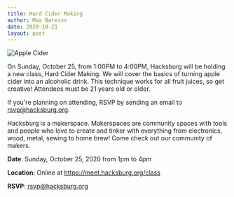 ```yaml
---
title: Hard Cider Making
author: Max Bareiss
date: 2020-10-21
layout: post
---
```


![Apple Cider](http://hacksburg.org/images/alexander-mils-U6dWj2nhPEA-unsplash.jpg)

On Sunday, October 25, from 1:00PM to 4:00PM, Hacksburg will be holding a new class, Hard Cider Making. We will cover the basics of turning apple cider into an alcoholic drink. This technique works for all fruit juices, so get creative! Attendees must be 21 years old or older.

If you're planning on attending, RSVP by sending an email to [rsvp@hacksburg.org](mailto:rsvp@hacksburg.org).

Hacksburg is a makerspace. Makerspaces are community spaces with tools and people who love to create and tinker with everything from electronics, wood, metal, sewing to home brew! Come check out our community of makers.

__Date__: Sunday, October 25, 2020 from 1pm to 4pm

__Location__: Online at https://meet.hacksburg.org/class

__RSVP__: rsvp@hacksburg.org
